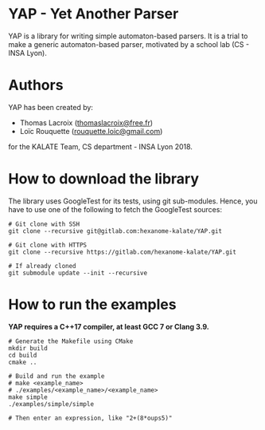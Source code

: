YAP - Yet Another Parser
========================

YAP is a library for writing simple automaton-based parsers. It is a trial to make a generic automaton-based parser, motivated by a school lab (CS - INSA Lyon).


# Authors

YAP has been created by:
- Thomas Lacroix (<thomaslacroix@free.fr>)
- Loïc Rouquette (<rouquette.loic@gmail.com>)

for the KALATE Team, CS department - INSA Lyon 2018.


# How to download the library

The library uses GoogleTest for its tests, using git sub-modules. Hence, you have to use one of the following to fetch the GoogleTest sources:

```shell
# Git clone with SSH
git clone --recursive git@gitlab.com:hexanome-kalate/YAP.git

# Git clone with HTTPS
git clone --recursive https://gitlab.com/hexanome-kalate/YAP.git

# If already cloned
git submodule update --init --recursive
```


# How to run the examples

**YAP requires a C++17 compiler, at least GCC 7 or Clang 3.9.**

```shell
# Generate the Makefile using CMake
mkdir build
cd build
cmake ..

# Build and run the example
# make <example_name>
# ./examples/<example_name>/<example_name>
make simple
./examples/simple/simple

# Then enter an expression, like "2+(8*oups5)"
```
